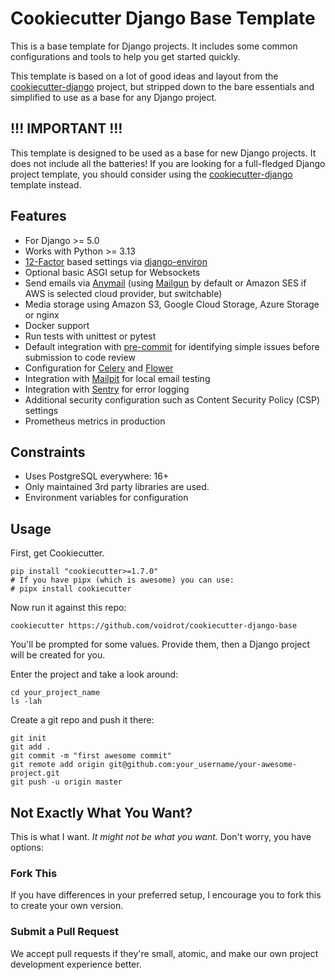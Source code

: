 # Cookiecutter Django Base Template

This is a base template for Django projects. It includes some common configurations and tools to help you get started quickly.

This template is based on a lot of good ideas and layout from the [cookiecutter-django](https://github.com/pydanny/cookiecutter-django) project, but stripped down to the bare essentials and simplified to use as a base for any Django project.

## !!! IMPORTANT !!!

This template is designed to be used as a base for new Django projects. It does not include all the batteries! If you are looking for a full-fledged Django project template, you should consider using the [cookiecutter-django](https://github.com/pydanny/cookiecutter-django) template instead.

## Features

- For Django >= 5.0
- Works with Python >= 3.13
- [12-Factor](https://12factor.net) based settings via [django-environ](https://github.com/joke2k/django-environ)
- Optional basic ASGI setup for Websockets
- Send emails via [Anymail](https://github.com/anymail/django-anymail) (using [Mailgun](http://www.mailgun.com/) by default or Amazon SES if AWS is selected cloud provider, but switchable)
- Media storage using Amazon S3, Google Cloud Storage, Azure Storage or nginx
- Docker support
- Run tests with unittest or pytest
- Default integration with [pre-commit](https://github.com/pre-commit/pre-commit) for identifying simple issues before submission to code review
- Configuration for [Celery](https://docs.celeryq.dev) and [Flower](https://github.com/mher/flower)
- Integration with [Mailpit](https://github.com/axllent/mailpit/) for local email testing
- Integration with [Sentry](https://sentry.io/welcome/) for error logging
- Additional security configuration such as Content Security Policy (CSP) settings
- Prometheus metrics in production

## Constraints

- Uses PostgreSQL everywhere: 16+
- Only maintained 3rd party libraries are used.
- Environment variables for configuration

## Usage

First, get Cookiecutter.

```shell
pip install "cookiecutter>=1.7.0"
# If you have pipx (which is awesome) you can use:
# pipx install cookiecutter
```

Now run it against this repo:

```shell
cookiecutter https://github.com/voidrot/cookiecutter-django-base
```

You'll be prompted for some values. Provide them, then a Django project will be created for you.

Enter the project and take a look around:

```shell
cd your_project_name
ls -lah
```

Create a git repo and push it there:

```shell
git init
git add .
git commit -m "first awesome commit"
git remote add origin git@github.com:your_username/your-awesome-project.git
git push -u origin master
```

## Not Exactly What You Want?

This is what I want. _It might not be what you want._ Don't worry, you have options:

### Fork This

If you have differences in your preferred setup, I encourage you to fork this to create your own version.

### Submit a Pull Request

We accept pull requests if they're small, atomic, and make our own project development
experience better.


